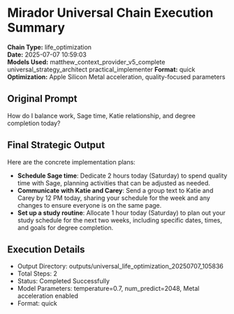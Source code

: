 # Mirador Universal Chain Execution Summary

**Chain Type:** life_optimization  
**Date:** 2025-07-07 10:59:03  
**Models Used:** matthew_context_provider_v5_complete universal_strategy_architect practical_implementer
**Format:** quick
**Optimization:** Apple Silicon Metal acceleration, quality-focused parameters

## Original Prompt
How do I balance work, Sage time, Katie relationship, and degree completion today?

## Final Strategic Output
Here are the concrete implementation plans:

* **Schedule Sage time**: Dedicate 2 hours today (Saturday) to spend quality time with Sage, planning activities that can be adjusted as needed.
* **Communicate with Katie and Carey**: Send a group text to Katie and Carey by 12 PM today, sharing your schedule for the week and any changes to ensure everyone is on the same page.
* **Set up a study routine**: Allocate 1 hour today (Saturday) to plan out your study schedule for the next two weeks, including specific dates, times, and goals for degree completion.

## Execution Details
- Output Directory: outputs/universal_life_optimization_20250707_105836
- Total Steps: 2
- Status: Completed Successfully
- Model Parameters: temperature=0.7, num_predict=2048, Metal acceleration enabled
- Format: quick


